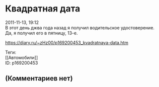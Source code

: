 Квадратная дата
===============

  
2011-11-13, 19:12  
 В этот день джва года назад я получил водительское удостоверение.   
 Да, я получил его в пятницу, 13-е.   
  
<https://diary.ru/~zHz00/p169200453_kvadratnaya-data.htm>  
  
Теги:  
[[Автомобили]]  
ID: p169200453  


(Комментариев нет)
------------------